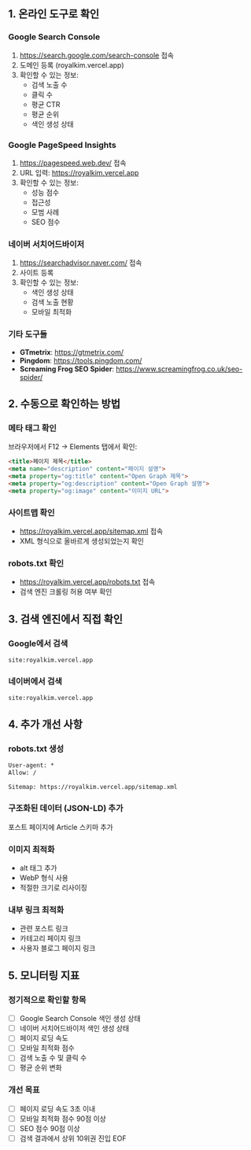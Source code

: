 ## 1. 온라인 도구로 확인

### Google Search Console
1. https://search.google.com/search-console 접속
2. 도메인 등록 (royalkim.vercel.app)
3. 확인할 수 있는 정보:
   - 검색 노출 수
   - 클릭 수
   - 평균 CTR
   - 평균 순위
   - 색인 생성 상태

### Google PageSpeed Insights
1. https://pagespeed.web.dev/ 접속
2. URL 입력: https://royalkim.vercel.app
3. 확인할 수 있는 정보:
   - 성능 점수
   - 접근성
   - 모범 사례
   - SEO 점수

### 네이버 서치어드바이저
1. https://searchadvisor.naver.com/ 접속
2. 사이트 등록
3. 확인할 수 있는 정보:
   - 색인 생성 상태
   - 검색 노출 현황
   - 모바일 최적화

### 기타 도구들
- **GTmetrix**: https://gtmetrix.com/
- **Pingdom**: https://tools.pingdom.com/
- **Screaming Frog SEO Spider**: https://www.screamingfrog.co.uk/seo-spider/

## 2. 수동으로 확인하는 방법

### 메타 태그 확인
브라우저에서 F12 → Elements 탭에서 확인:
```html
<title>페이지 제목</title>
<meta name="description" content="페이지 설명">
<meta property="og:title" content="Open Graph 제목">
<meta property="og:description" content="Open Graph 설명">
<meta property="og:image" content="이미지 URL">
```

### 사이트맵 확인
- https://royalkim.vercel.app/sitemap.xml 접속
- XML 형식으로 올바르게 생성되었는지 확인

### robots.txt 확인
- https://royalkim.vercel.app/robots.txt 접속
- 검색 엔진 크롤링 허용 여부 확인

## 3. 검색 엔진에서 직접 확인

### Google에서 검색
```
site:royalkim.vercel.app
```

### 네이버에서 검색
```
site:royalkim.vercel.app
```

## 4. 추가 개선 사항

### robots.txt 생성
```txt
User-agent: *
Allow: /

Sitemap: https://royalkim.vercel.app/sitemap.xml
```

### 구조화된 데이터 (JSON-LD) 추가
포스트 페이지에 Article 스키마 추가

### 이미지 최적화
- alt 태그 추가
- WebP 형식 사용
- 적절한 크기로 리사이징

### 내부 링크 최적화
- 관련 포스트 링크
- 카테고리 페이지 링크
- 사용자 블로그 페이지 링크

## 5. 모니터링 지표

### 정기적으로 확인할 항목
- [ ] Google Search Console 색인 생성 상태
- [ ] 네이버 서치어드바이저 색인 생성 상태
- [ ] 페이지 로딩 속도
- [ ] 모바일 최적화 점수
- [ ] 검색 노출 수 및 클릭 수
- [ ] 평균 순위 변화

### 개선 목표
- [ ] 페이지 로딩 속도 3초 이내
- [ ] 모바일 최적화 점수 90점 이상
- [ ] SEO 점수 90점 이상
- [ ] 검색 결과에서 상위 10위권 진입
EOF